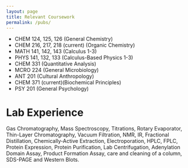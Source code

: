 ```yaml
---
layout: page
title: Relevant Coursework
permalink: /pubs/
---
```

- CHEM 124, 125, 126 (General Chemistry)
- CHEM 216, 217, 218 (current) (Organic Chemistry)
- MATH 141, 142, 143 (Calculus 1-3)
- PHYS 141, 132, 133 (Calculus-Based Physics 1-3)
- CHEM 331 (Quantitative Analysis)
- MCRO 224 (General Microbiology)
- ANT 201 (Cultural Anthropology)
- CHEM 371 (current)(Biochemical Principles)
- PSY 201 (General Psychology)

# Lab Experience
Gas Chromatography, Mass Spectroscopy, Titrations, Rotary Evaporator, Thin-Layer Chromatography, Vacuum Filtration, NMR, IR, Fractional Distillation, Chemically-Active Extraction, Electroporation, HPLC, FPLC, Protein Expression, Protein Purification, Lab Centrifugation, Adenylation Domain Assay, Product Formation Assay, care and cleaning of a column, SDS-PAGE and Western Blots.
                                

